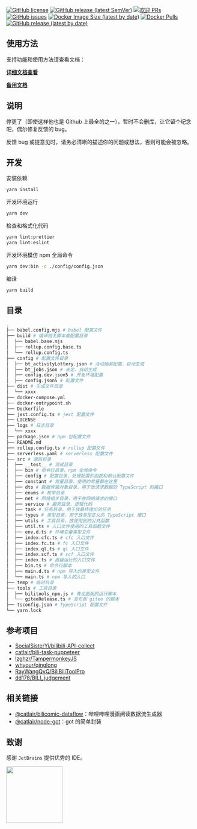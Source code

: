 [![GitHub license](https://img.shields.io/badge/license-MIT-blue.svg)](https://github.com/KudouRan/BiliTools/blob/main/LICENSE)
[![GitHub release (latest SemVer)](https://img.shields.io/github/v/release/KudouRan/BiliTools)](https://github.com/KudouRan/BiliTools/releases)
[![欢迎 PRs](https://img.shields.io/badge/PRs-welcome-brightgreen.svg)](https://github.com/KudouRan/BiliTools/pulls)
[![GitHub issues](https://img.shields.io/github/issues/KudouRan/BiliTools)](https://github.com/KudouRan/BiliTools/issues)
[![Docker Image Size (latest by date)](https://img.shields.io/docker/image-size/catlair/bilitools)](https://hub.docker.com/repository/docker/catlair/bilitools)
[![Docker Pulls](https://img.shields.io/docker/pulls/catlair/bilitools)](https://hub.docker.com/repository/docker/catlair/bilitools)
[![GitHub release (latest by date)](https://img.shields.io/github/downloads/KudouRan/BiliTools/total)](https://github.com/KudouRan/BiliTools/releases/latest)

## 使用方法

支持功能和使用方法请查看文档：

**[详细文档查看](https://btdocs.vercel.app/)**

**[备用文档](https://catlair.github.io/BiliOutils/)**

## 说明

停更了（即使这样他也是 Github 上最全的之一），暂时不会删库，让它留个纪念吧，偶尔修复反馈的 bug。

反馈 bug 或提意见时，请务必清晰的描述你的问题或想法，否则可能会被忽略。

## 开发

安装依赖

```bash
yarn install
```

开发环境运行

```bash
yarn dev
```

检查和格式化代码

```bash
yarn lint:prettier
yarn lint:eslint
```

开发环境模仿 npm 全局命令

```bash
yarn dev:bin -c ./config/config.json
```

编译

```bash
yarn build
```

## 目录

```bash
.
├── babel.config.mjs # babel 配置文件
├── build # 编译相关脚本或配置目录
│  ├── babel.base.mjs
│  ├── rollup.config.base.ts
│  └── rollup.config.ts
├── config # 配置文件目录
│  ├── bt_activityLottery.json # 活动抽奖配置，自动生成
│  ├── bt_jobs.json # 未定，自动生成
│  ├── config.dev.json5 # 开发环境配置
│  ├── config.json5 # 配置文件
├── dist # 生成文件目录
│  └── xxxx
├── docker-compose.yml
├── docker-entrypoint.sh
├── Dockerfile
├── jest.config.ts # jest 配置文件
├── LICENSE
├── logs # 日志目录
│  └── xxxx
├── package.json # npm 包配置文件
├── README.md
├── rollup.config.ts # rollup 配置文件
├── serverless.yaml # serverless 配置文件
├── src # 源码目录
│  ├── __test__ # 测试目录
│  ├── bin # 命令行目录，npm 全局命令
│  ├── config # 配置目录，处理配置的函数和默认配置文件
│  ├── constant # 常量目录，使用的常量都在这里
│  ├── dto # 数据传输对象目录，用于放请求数据的 TypeScript 的接口
│  ├── enums # 枚举目录
│  ├── net # 网络相关目录，用于放网络请求的接口
│  ├── service # 服务目录，逻辑代码
│  ├── task # 任务目录，用于放最终抛出的任务
│  ├── types # 类型目录，用于放类型定义的 TypeScript 接口
│  ├── utils # 工具目录，放使用到的公共函数
│  ├── util.ts # 入口文件使用的工具函数文件
│  ├── env.d.ts # 环境变量类型文件
│  ├── index.cfc.ts # cfc 入口文件
│  ├── index.fc.ts # fc 入口文件
│  ├── index.ql.ts # ql 入口文件
│  ├── index.scf.ts # scf 入口文件
│  ├── index.ts # 直接运行的入口文件
│  ├── bin.ts # 命令行脚本
│  ├── main.d.ts # npm 导入的类型文件
│  └── main.ts # npm 导入的入口
├── temp # 临时目录
├── tools # 工具目录
│  ├── bilitools_npm.js # 青龙面板的运行脚本
│  └── giteeRelease.ts # 发布到 gitee 的脚本
├── tsconfig.json # TypeScript 配置文件
└── yarn.lock
```

## 参考项目

- [SocialSisterYi/bilibili-API-collect](https://github.com/SocialSisterYi/bilibili-API-collect)
- [catlair/bili-task-puppeteer](https://github.com/catlair/bili-task-puppeteer)
- [lzghzr/TampermonkeyJS](https://github.com/lzghzr/TampermonkeyJS)
- [whyour/qinglong](https://github.com/whyour/qinglong)
- [RayWangQvQ/BiliBiliToolPro](https://github.com/RayWangQvQ/BiliBiliToolPro)
- [dd178/BILI_judgement](https://github.com/dd178/BILI_judgement)

## 相关链接

- [@catlair/bilicomic-dataflow](https://www.npmjs.com/package/@catlair/bilicomic-dataflow)：哔哩哔哩漫画阅读数据流生成器
- [@catlair/node-got](https://www.npmjs.com/package/@catlair/node-got)：got 的简单封装

## 致谢

感谢 `JetBrains` 提供优秀的 IDE。

<a href="https://www.jetbrains.com/" target="_blank">
<img src="https://tva1.sinaimg.cn/large/008eGmZEly1gov9g3tzrnj30u00wj0tn.jpg" width="150"/>
</a>
